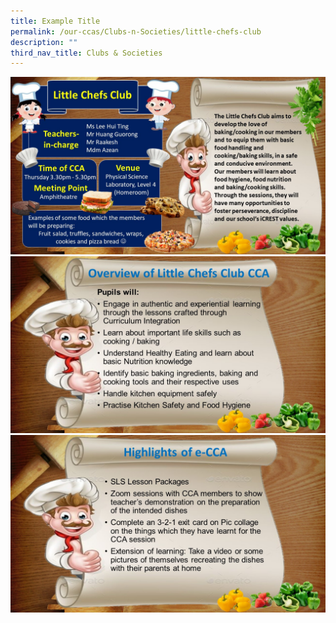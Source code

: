 ```yaml
---
title: Example Title
permalink: /our-ccas/Clubs-n-Societies/little-chefs-club
description: ""
third_nav_title: Clubs & Societies
---
```

![](/images/chefs%20club.jpg)
![](/images/chefs%20club%202.jpg)
![](/images/chefs%20club%203.jpg)